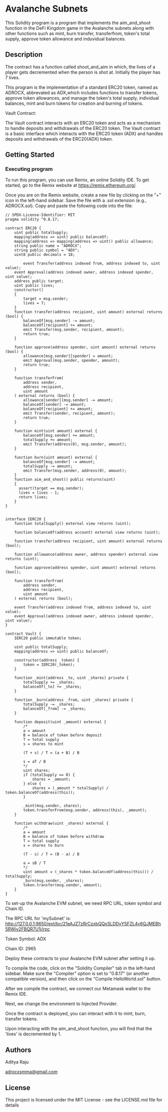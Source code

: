 # Avalanche Subnets

This Solidity program is a program that implements the aim_and_shoot function in the DeFi Kingdom game in the Avalanche subnets along with other functions such as mint, burn transfer, transferfrom, token's total supply, approve token allowance and induvidual balances.

## Description
The contract has a function called shoot_and_aim in which, the lives of a player gets decremented when the person is shot at. Initially the player has 7 lives.

This program is the implementation of a standard ERC20 token, named as ADROCX, abbrevated as ADX,which includes functions to transfer tokens, approve token allowances, and manage the token's total supply, individual balances, mint and burn tokens for creation and burning of tokens.

Vault Contract:

The Vault contract interacts with an ERC20 token and acts as a mechanism to handle deposits and withdrawals of the ERC20 token. The Vault contract is a basic interface which interacts with the ERC20 token (ADX) and handles deposits and withdrawals of the ERC20(ADX) token.


## Getting Started

### Executing program

To run this program, you can use Remix, an online Solidity IDE. To get started, go to the Remix website at https://remix.ethereum.org/.

Once you are on the Remix website, create a new file by clicking on the "+" icon in the left-hand sidebar. Save the file with a .sol extension (e.g., ADROCX.sol). Copy and paste the following code into the file:

```
// SPDX-License-Identifier: MIT
pragma solidity ^0.8.17;

contract ERC20 {
    uint public totalSupply;
    mapping(address => uint) public balanceOf;
    mapping(address => mapping(address => uint)) public allowance;
    string public name = "ADROCX";
    string public symbol = "ADX";
    uint8 public decimals = 18;

		event Transfer(address indexed from, address indexed to, uint value);
    event Approval(address indexed owner, address indexed spender, uint value);
    address public target;
    uint public lives;
    constructor()
    {
        target = msg.sender;
        lives = 7;
    }
    function transfer(address recipient, uint amount) external returns (bool) {
        balanceOf[msg.sender] -= amount;
        balanceOf[recipient] += amount;
        emit Transfer(msg.sender, recipient, amount);
        return true;
    }

    function approve(address spender, uint amount) external returns (bool) {
        allowance[msg.sender][spender] = amount;
        emit Approval(msg.sender, spender, amount);
        return true;
    }

    function transferFrom(
        address sender,
        address recipient,
        uint amount
    ) external returns (bool) {
        allowance[sender][msg.sender] -= amount;
        balanceOf[sender] -= amount;
        balanceOf[recipient] += amount;
        emit Transfer(sender, recipient, amount);
        return true;
    }

    function mint(uint amount) external {
        balanceOf[msg.sender] += amount;
        totalSupply += amount;
        emit Transfer(address(0), msg.sender, amount);
    }

    function burn(uint amount) external {
        balanceOf[msg.sender] -= amount;
        totalSupply -= amount;
        emit Transfer(msg.sender, address(0), amount);
    }
    function aim_and_shoot() public returns(uint)
    {
      assert(target == msg.sender);  
      lives = lives - 1;
      return lives;
    }
}


interface IERC20 {
    function totalSupply() external view returns (uint);

    function balanceOf(address account) external view returns (uint);

    function transfer(address recipient, uint amount) external returns (bool);

    function allowance(address owner, address spender) external view returns (uint);

    function approve(address spender, uint amount) external returns (bool);

    function transferFrom(
        address sender,
        address recipient,
        uint amount
    ) external returns (bool);

    event Transfer(address indexed from, address indexed to, uint value);
    event Approval(address indexed owner, address indexed spender, uint value);
}

contract Vault {
    IERC20 public immutable token;

    uint public totalSupply;
    mapping(address => uint) public balanceOf;

    constructor(address _token) {
        token = IERC20(_token);
    }

    function _mint(address _to, uint _shares) private {
        totalSupply += _shares;
        balanceOf[_to] += _shares;
    }

    function _burn(address _from, uint _shares) private {
        totalSupply -= _shares;
        balanceOf[_from] -= _shares;
    }

    function deposit(uint _amount) external {
        /*
        a = amount
        B = balance of token before deposit
        T = total supply
        s = shares to mint

        (T + s) / T = (a + B) / B 

        s = aT / B
        */
        uint shares;
        if (totalSupply == 0) {
            shares = _amount;
        } else {
            shares = (_amount * totalSupply) / token.balanceOf(address(this));
        }

        _mint(msg.sender, shares);
        token.transferFrom(msg.sender, address(this), _amount);
    }

    function withdraw(uint _shares) external {
        /*
        a = amount
        B = balance of token before withdraw
        T = total supply
        s = shares to burn

        (T - s) / T = (B - a) / B 

        a = sB / T
        */
        uint amount = (_shares * token.balanceOf(address(this))) / totalSupply;
        _burn(msg.sender, _shares);
        token.transfer(msg.sender, amount);
    }
}

```
To set-up the Avalanche EVM subnet, we need RPC URL, token symbol and Chain ID.

The RPC URL for 'mySubnet' is: http://127.0.0.1:9650/ext/bc/21eAJZ7zRrCzxbQQxSLDDvYSFZL4v6QJMEBh5RWiv2FBQR7U1j/rpc

Token Symbol: ADX

Chain ID: 2965

Deploy these contracts to your Avalanche EVM subnet after setting it up.

To compile the code, click on the "Solidity Compiler" tab in the left-hand sidebar. Make sure the "Compiler" option is set to "0.8.17" (or another compatible version), and then click on the "Compile HelloWorld.sol" button.

After we compile the contract, we connect our  Metamask wallet to the Remix IDE.

Next, we change the environment to Injected Provider. 

Once the contract is deployed, you can interact with it to mint, burn, transfer tokens. 

Upon interacting with the aim_and_shoot function, you will find that the 'lives' is decremented by 1.



## Authors

Aditya Raju  

adrocxsmma@gmail.com

## License

This project is licensed under the MIT License - see the LICENSE.md file for details
